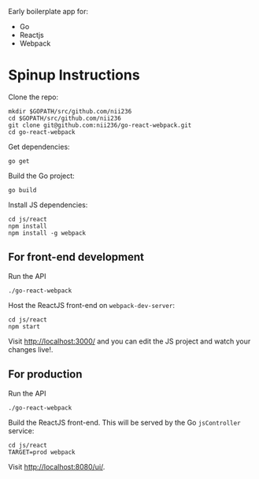 Early boilerplate app for:

- Go
- Reactjs
- Webpack


# Spinup Instructions

Clone the repo:
```
mkdir $GOPATH/src/github.com/nii236
cd $GOPATH/src/github.com/nii236
git clone git@github.com:nii236/go-react-webpack.git
cd go-react-webpack
```

Get dependencies:
```
go get
```

 Build the Go project:
```
go build
```

Install JS dependencies:
```
cd js/react
npm install
npm install -g webpack
```

## For front-end development

Run the API
```
./go-react-webpack
```

Host the ReactJS front-end on `webpack-dev-server`:
```
cd js/react
npm start
```

Visit [http://localhost:3000/](http://localhost:3000/) and you can edit the JS project and watch your changes live!.

## For production

Run the API
```
./go-react-webpack
```

Build the ReactJS front-end. This will be served by the Go `jsController` service:
```
cd js/react
TARGET=prod webpack
```

Visit [http://localhost:8080/ui/](http://localhost:8080/ui/).
